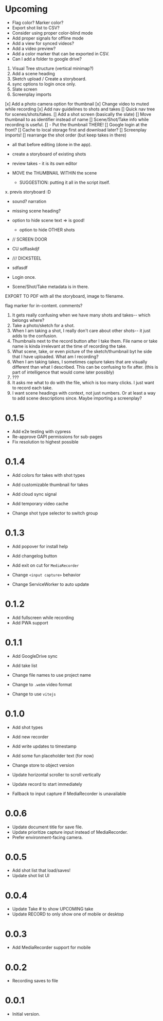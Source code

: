 # Upcoming

- Flag color? Marker color?
- Export shot list to CSV?
- Consider using proper color-blind mode
- Add proper signals for offline mode
- Add a view for synced videos?
- Add a video preview?
- Add a color marker that can be exported in CSV.
- Can I add a folder to google drive?

1. Visual Tree structure (vertical minimap?)
2. Add a scene heading
3. Sketch upload / Create a storyboard.
4. sync options to login once only.
5. Slate screen
6. Screenplay imports

[x] Add a photo camera option for thumbnail
[x] Change video to muted while recording
[x] Add nav guidelines to shots and takes
[] Quick nav tree for scenes/shots/takes.
[] Add a shot screen (basically the slate)
[] Move thumbnail to as identifier instead of name
[] Scene/Shot/Take info while recording is useful.
[] - Put the thumbnail THERE!
[] Google login at the front?
[] Cache to local storage first and download later?
[] Screenplay imports!
[] rearrange the shot order (but keep takes in there)

- all that before editing (done in the app).
- create a storyboard of existing shots

- review takes - it is its own editor
- MOVE the THUMBNAIL WITHIN the scene
  - SUGGESTION: putting it all in the script itself.

x. previs storyboard :D

- sound? narration

- missing scene heading?
- option to hide scene text => is good!

  - option to hide OTHER shots

- // SCREEN DOOR
- CU sdflaskdjf
- /// DICKSTEEL
- sdfasdf

- Login once.
- Scene/Shot/Take metadata is in there.

EXPORT TO PDF with all the storyboard, image to filename.

flag marker for in-content. comments?

1. It gets really confusing when we have many shots and takes-- which belongs where?
2. Take a photo/sketch for a shot.
3. When I am taking a shot, I really don't care about other shots-- it just adds to the confusion.
4. Thumbnails next to the record button after I take them. File name or take name is kinda irrelevant at the time of recording the take.
5. What scene, take, or even picture of the sketch/thumbnail byt he side that I have uploaded. What am I recording?
6. When I am taking takes, I sometimes capture takes that are visually different than what I described. This can be confusing to fix after. (this is part of intelligence that would come later possibly)
7. ???
8. It asks me what to do with the file, which is too many clicks. I just want to record each take.
9. I want scene headings with context, not just numbers. Or at least a way to add scene descriptions since. Maybe importing a screenplay?

# 0.1.5

- Add e2e testing with cypress
- Re-approve GAPI permissions for sub-pages
- Fix resolution to highest possible

# 0.1.4

- Add colors for takes with shot types
- Add customizable thumbnail for takes
- Add cloud sync signal
- Add temporary video cache

- Change shot type selector to switch group

# 0.1.3

- Add popover for install help
- Add changelog button
- Add exit on cut for `MediaRecorder`

- Change `<input capture>` behavior
- Change ServiceWorker to auto update

# 0.1.2

- Add fullscreen while recording
- Add PWA support

# 0.1.1

- Add GoogleDrive sync
- Add take list

- Change file names to use project name
- Change to `.webm` video format
- Change to use `vitejs`

# 0.1.0

- Add shot types
- Add new recorder
- Add write updates to timestamp
- Add some fun placeholder text (for now)

- Change store to object version
- Update horizontal scroller to scroll vertically
- Update record to start immediately
- Fallback to input capture if MediaRecorder is unavailable

# 0.0.6

- Update document title for save file.
- Update prioritize capture input instead of MediaRecorder.
- Prefer environment-facing camera.

# 0.0.5

- Add shot list that load/saves!
- Update shot list UI

# 0.0.4

- Update Take # to show UPCOMING take
- Update RECORD to only show one of mobile or desktop

# 0.0.3

- Add MediaRecorder support for mobile

# 0.0.2

- Recording saves to file

# 0.0.1

- Initial version.

